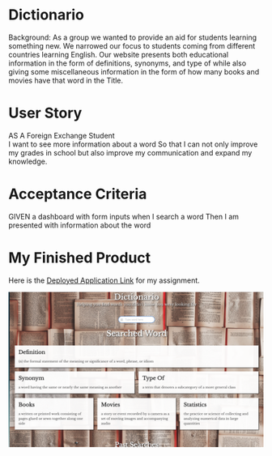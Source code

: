 # Dictionario

Background: As a group we wanted to provide an aid for students learning something new.  We narrowed our focus to students coming from different countries learning English.  Our website presents both educational information in the form of definitions, synonyms, and type of while also giving some miscellaneous information in the form of how many books and movies have that word in the Title.  

# User Story 
AS A Foreign Exchange Student  
I want to see more information about a word 
So that I can not only improve my grades in school but also improve my communication and expand my knowledge.  


 
# Acceptance Criteria 
 
GIVEN a dashboard with form inputs 
when I search a word 
Then I am presented with information about the word



# My Finished Product
Here is the [Deployed Application Link](https://week-seven-crew.github.io/Dictionario/) for my assignment. 

![Alt text](/assets/images/appImage.png?raw=true "Image of Deployed Application")


